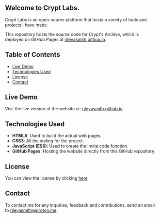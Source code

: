 ## Welcome to Crypt Labs.
Crypt Labs is an open-source platform that hosts a variety of tools and projects I have made.

This repository hosts the source code for Crypt's Archive, which is deployed on GitHub Pages at [rileyasmith.github.io](https://rileyasmith.github.io/).

## Table of Contents
- [Live Demo](#live-demo)
- [Technologies Used](#technologies-used)
- [License](#license)
- [Contact](#contact)

## Live Demo

Visit the live version of the website at: [rileyasmith.github.io](https://rileyasmith.github.io/)

## Technologies Used
- **HTML5**: Used to build the actual web pages.
- **CSS3**: All the styling for the project.
- **JavaScript (ES6)**: Used to create the invite code function.
- **GitHub Pages**: Hosting the website directly from this GitHub repository.

## License

You can view the license by clicking [here](https://github.com/rileyasmith/rileyasmith.github.io?tab=MIT-1-ov-file).

## Contact

To contact me for any inquiries, feedback and contributions, send an email to [rileyasmith@proton.me](mailto:rileyasmith@proton.me).
